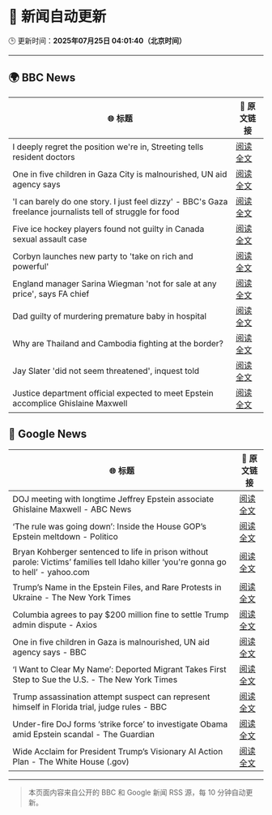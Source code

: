 # 🧠 新闻自动更新

🕒 更新时间：**2025年07月25日 04:01:40（北京时间）**

---

## 🌍 BBC News

| 🌐 标题 | 🔗 原文链接 |
|--------|-------------|
| I deeply regret the position we're in, Streeting tells resident doctors | [阅读全文](https://www.bbc.com/news/articles/cn5k5w7vrdvo) |
| One in five children in Gaza City is malnourished, UN aid agency says | [阅读全文](https://www.bbc.com/news/articles/cwyxy5k70rzo) |
| 'I can barely do one story. I just feel dizzy' - BBC's Gaza freelance journalists tell of struggle for food | [阅读全文](https://www.bbc.com/news/articles/crmvmj8kkjno) |
| Five ice hockey players found not guilty in Canada sexual assault case | [阅读全文](https://www.bbc.com/news/articles/cn0qlwnyy70o) |
| Corbyn launches new party to 'take on rich and powerful' | [阅读全文](https://www.bbc.com/news/articles/cdeze706jw8o) |
| England manager Sarina Wiegman 'not for sale at any price', says FA chief | [阅读全文](https://www.bbc.com/sport/football/articles/cn0z0x8pg9ko) |
| Dad guilty of murdering premature baby in hospital | [阅读全文](https://www.bbc.com/news/articles/c7vr282v15vo) |
| Why are Thailand and Cambodia fighting at the border? | [阅读全文](https://www.bbc.com/news/articles/cdjxje2pje1o) |
| Jay Slater 'did not seem threatened', inquest told | [阅读全文](https://www.bbc.com/news/articles/c79q9n1yrpro) |
| Justice department official expected to meet Epstein accomplice Ghislaine Maxwell | [阅读全文](https://www.bbc.com/news/articles/cjd2de8zz5go) |

## 📰 Google News

| 🌐 标题 | 🔗 原文链接 |
|--------|-------------|
| DOJ meeting with longtime Jeffrey Epstein associate Ghislaine Maxwell - ABC News | [阅读全文](https://news.google.com/rss/articles/CBMiowFBVV95cUxPRWFhWFMtbjRRcEZoemJqVlFEc3hCNWRJaTI0SC1hNmFFbExQYlExRmJteUJLQ2cwM2kySEFwWU9OMVlhWURIdk1FLTEtcUlMZklfcTd4M1ppOU1maTd1R1dFdHRteEZYVE5yOUNRWVhldTRXN1VObVc0bVU0UjVMR21IUVp6QWthWEZuRkJRLXJ0dkJ1dEcybTdRUFdEVDM2ZG1v0gGoAUFVX3lxTE1sN0VEeDdLU0NZUFhtaEI1VEItM21xWHZRWEZaNDJhTk9YU1dCWjdfYzBaXzdPSGJfcXVFQnctN1lERDJKRHh2R282S3RRckNvYzJiS1pEb2x2Z2l0YmZDZ0daOUstWVJWby16VU5sSzdFT3FmQmVPaU1DX0ZDekFYUktiRWtNTmpPeGswTE9SYVZ4QzZ1dnlNTldtazlxSXQyVHhjd3BQUw?oc=5) |
| ‘The rule was going down’: Inside the House GOP’s Epstein meltdown - Politico | [阅读全文](https://news.google.com/rss/articles/CBMigwFBVV95cUxPR2xMSk1pYlctRG1EcDVaNG9DMnhvd3IwQVBxYnpXYnZhZm44dzNKMTBlQVJ3Vng5X2ViOVBmcFo2V21USzNUUGNibmJ1VldQWHd6bXlpNVRDaXdZcmRZNXNETGlVUFA1WnBxdFBBRXhaWElOcTB2d0E4Vk5FZ3FvNVNYUQ?oc=5) |
| Bryan Kohberger sentenced to life in prison without parole: Victims’ families tell Idaho killer ‘you're gonna go to hell’ - yahoo.com | [阅读全文](https://news.google.com/rss/articles/CBMi-gFBVV95cUxQNFFyRzUyQ2lSM01TVWxCdTJ6eWdqX1VxM1lPU1p5b3c0RG03TmpKc2MxNjlNQXVHaXFxRk9qVFE4emJ5RTlBbWZXTWpYNzVkTjdpV2F5eGFKTHktd2h5WHdsMzg2SEtXRzU3eTBmdjFtSUgzSDRfaWo0V1ZScmRMNHZrY2QweklrOTNRMTdRYWhSanlXcW5xbS04T0dsWHRxczhPa0ZESERPc0VHWXRCQWgyQTQxLUJqRm42eUxOVi1sNUE3cjltSk9iS2dBcXJjUWxWY3JyXzhncXFJVmY2T2Y5aG0zd09fOGdxVGxhZktnR3I2SGRqam1R?oc=5) |
| Trump’s Name in the Epstein Files, and Rare Protests in Ukraine - The New York Times | [阅读全文](https://news.google.com/rss/articles/CBMioAFBVV95cUxON0tNdkxHSUdlaTRUNnUyWHlfSWZVMXczbHU4Z1VpZGpJQ2t3eTVqUHNHMUUta1FEUjJJX1FvR3F3LWFzT0I3Wlc5akRJUGM0SmEzUXNRS1dSUUxWNjY3VG9BNjgxSVNQcEVTaUVsdV9oLTVTTkR3TUtvWDZuYkdZaldSTEdkbG9mVU5WdG82YVlzWEhtd1R0Si1sTkhhNnpJ?oc=5) |
| Columbia agrees to pay $200 million fine to settle Trump admin dispute - Axios | [阅读全文](https://news.google.com/rss/articles/CBMid0FVX3lxTE10RktwMm1zR2p1dC1ScDZ5YUFaMXdJa3RyUy13VUFuQUdYMXBLY1ZqRGp6aTlrWVh6MDJzMG1XTzNJQUN3NG84OTJ0dVcyUXZsSmlYeFNJLXA5MVV1TG5RZV9QTWtSQVJ5dkVlMlp6Y3o4a3ZNRWtR?oc=5) |
| One in five children in Gaza is malnourished, UN aid agency says - BBC | [阅读全文](https://news.google.com/rss/articles/CBMiWkFVX3lxTE1SaEprSElhUnlFTU1JaWVzd0RyMGtDeUxwc1FnVUQ1TWFWb3pKUWdGb1B6ckQ4dWxOdExmcWljUzY1RFpVSjNpVjdMZEdwTmFoYzFDSmRBUklyZ9IBX0FVX3lxTE8tZFBKdkR6Q0RYUU1DOTctOGg1bUMxRXc5eFBJQjJCaXNPb0lyOFlrNmNBVWpmZHdIM004V3FGTHhaQjFmTjNSOEM5bnVaWkswY3VMNHNIVEx0RmVTdTZZ?oc=5) |
| ‘I Want to Clear My Name’: Deported Migrant Takes First Step to Sue the U.S. - The New York Times | [阅读全文](https://news.google.com/rss/articles/CBMiiwFBVV95cUxOcWNKRTFhR1MtQTZPVlpmVEV5V0pBV1owTFNOTmszRjhlVjhZU2w0Z0xIX2haZFRTXzNMbHJ0Q0VidTlUa25HTU1LYlJnVm55Z1FrbXpBT2YxOVhoVjdyZ2cxamNMUENtd2dDSkFkdVNoRk96cU1lcW1SSDBWRmVtMzF6RXlZRE5ZbVBz?oc=5) |
| Trump assassination attempt suspect can represent himself in Florida trial, judge rules - BBC | [阅读全文](https://news.google.com/rss/articles/CBMiWkFVX3lxTE9udmNkbWNiVnZhV0VzNDF6T0h1TEY5Z0wxdmNMUUhIMHBHYWpJTDRYdFBtNzg2R2hJQXpjb2pvY2NyNEI3UXJJSy04Vjh0N0RQRHVwTnhNOUw1QdIBX0FVX3lxTE5lTnNwak5FQ0tObWZ0c00ySDMxdVdKN2VpVnlrNFhSVmxFcWgxa0ttcWh0NklYSTNHOFVQakJDNE5WSHZESlZWUlpPTGhMRDZYRndvaXJ4RzBpZEZuZlFJ?oc=5) |
| Under-fire DoJ forms ‘strike force’ to investigate Obama amid Epstein scandal - The Guardian | [阅读全文](https://news.google.com/rss/articles/CBMijwFBVV95cUxNTm90d3d2NkVyMlBVbkVTOXJRdW10bjBHWE1VN3g2VlpRZnZrQzlyVFlDanZ4enFub0V3UkxrQjFSRHZsRVVsOW9YQkZuZUtmNm9iWTM1amF1Q3NQTG9BMjUwc3VUck14b2hIY013d0dkNnRuZGYyNl9TZ1N6ZlZsYTNIeXlnOFlOQmx6TVRRUQ?oc=5) |
| Wide Acclaim for President Trump’s Visionary AI Action Plan - The White House (.gov) | [阅读全文](https://news.google.com/rss/articles/CBMipgFBVV95cUxQNU1oQ0V5U1lRRllwZlRTdTJlUDR3RXlaVkEtWFBsbGRCcHV2dXBmeTNyM1Y0U2ZITFdOZzN6WjdIb2dPcGNSaWFfTnNGZVk5OE55dGI1djlGaG8wLUZfZkdqOW9JWHM2T2lHMjY0Nmh0ZENrWjUzLUZVZ3VQOGNISDU3XzlXeFJXLWx6VjdWcmVMaTI5SlZFZjlXY2ZSVWV1bTJqNzBB?oc=5) |

---
> 本页面内容来自公开的 BBC 和 Google 新闻 RSS 源，每 10 分钟自动更新。